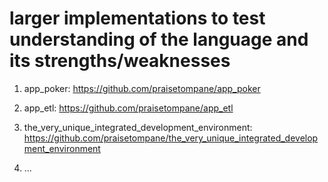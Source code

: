 # larger implementations to test understanding of the language and its strengths/weaknesses

1. app_poker: https://github.com/praisetompane/app_poker

2. app_etl: https://github.com/praisetompane/app_etl

3. the_very_unique_integrated_development_environment: https://github.com/praisetompane/the_very_unique_integrated_development_environment

4. ...
